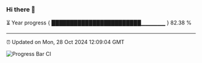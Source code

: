 ### Hi there 👋

⏳ Year progress { ████████████████████████▁▁▁▁▁▁ } 82.38 %

---

⏰ Updated on Mon, 28 Oct 2024 12:09:04 GMT

![Progress Bar CI](https://github.com/liununu/liununu/workflows/Progress%20Bar%20CI/badge.svg)
